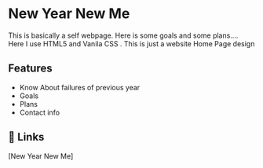 # New Year New Me

This is basically a self webpage. Here is some goals and some plans....
Here I use HTML5 and Vanila CSS . This is just a website Home Page design


## Features

-  Know About failures of previous year
- Goals
- Plans
- Contact info

## 🔗 Links
[New Year New Me]
